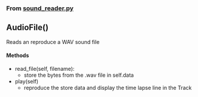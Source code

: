 ### From [sound_reader.py](sound_reader.py)

AudioFile()
-----------

Reads an reproduce a WAV sound file

#### Methods
- read_file(self, filename):
	* store the bytes from the .wav file in self.data
- play(self)
	* reproduce the store data and display the time lapse line in the Track
